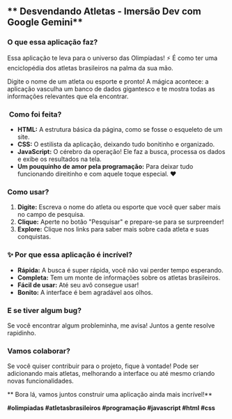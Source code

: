 ##  ** Desvendando Atletas - Imersão Dev com Google Gemini** 

###  **O que essa aplicação faz?**

Essa aplicação te leva para o universo das Olimpíadas! ⚡ É como ter uma enciclopédia dos atletas brasileiros na palma da sua mão. 

Digite o nome de um atleta ou esporte e pronto! A mágica acontece: a aplicação vasculha um banco de dados gigantesco e te mostra todas as informações relevantes que ela encontrar. 

### ️ **Como foi feita?**

* **HTML:** A estrutura básica da página, como se fosse o esqueleto de um site.
* **CSS:** O estilista da aplicação, deixando tudo bonitinho e organizado.
* **JavaScript:** O cérebro da operação! Ele faz a busca, processa os dados e exibe os resultados na tela. 
* **Um pouquinho de amor pela programação:** Para deixar tudo funcionando direitinho e com aquele toque especial. ❤️

###  **Como usar?**

1. **Digite:** Escreva o nome do atleta ou esporte que você quer saber mais no campo de pesquisa.
2. **Clique:** Aperte no botão "Pesquisar" e prepare-se para se surpreender! 
3. **Explore:** Clique nos links para saber mais sobre cada atleta e suas conquistas.

### ✨ **Por que essa aplicação é incrível?**

* **Rápida:** A busca é super rápida, você não vai perder tempo esperando.
* **Completa:** Tem um monte de informações sobre os atletas brasileiros.
* **Fácil de usar:** Até seu avô consegue usar! 
* **Bonito:** A interface é bem agradável aos olhos.

###  **E se tiver algum bug?**

Se você encontrar algum probleminha, me avisa! Juntos a gente resolve rapidinho. 

###  **Vamos colaborar?**

Se você quiser contribuir para o projeto, fique à vontade! Pode ser adicionando mais atletas, melhorando a interface ou até mesmo criando novas funcionalidades. 

** Bora lá, vamos juntos construir uma aplicação ainda mais incrível!**

**#olimpiadas #atletasbrasileiros #programação #javascript #html #css**
